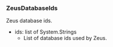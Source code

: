 ### ZeusDatabaseIds
Zeus database ids.

- ids: list of System.Strings
  - List of database ids used by Zeus.
